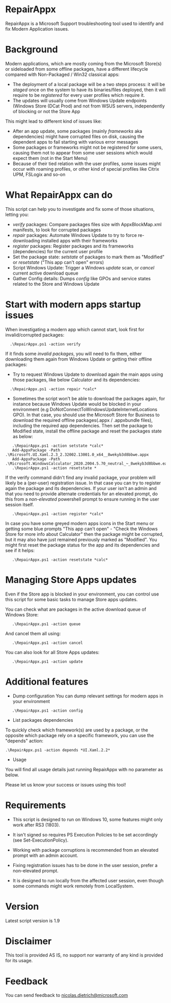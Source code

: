 # RepairAppx

RepairAppx is a Microsoft Support troubleshooting tool used to identify and fix Modern Application issues. 


# Background

Modern applications, which are mostly coming from the Microsoft Store(s) or sideloaded from some offline packages, have a different lifecycle compared with Non-Packaged / Win32 classical apps:
- The deployment of a local package will be a two steps process: it will be *staged* once on the system to have its binaries/files deployed, then it will require to be *registered* for every user profiles which require it.
- The updates will usually come from Windows Update endpoints (Windows Store (DCat Prod) and not from WSUS servers, independently of blocking or not the Store App

This might lead to different kind of issues like:
- After an app update, some packages (mainly *frameworks* aka dependencies) might have corrupted files on disk, causing the dependent apps to fail starting with various error messages
- Some packages or frameworks might not be registered for some users, causing them not to appear from some user sessions which would expect them (not in the Start Menu) 
- Because of their tied relation with the user profiles, some issues might occur with roaming profiles, or other kind of special profiles like Citrix UPM, FSLogix and so-on



# What RepairAppx can do

This script can help you  to investigate and fix some of those situations, letting you:
- *verify* packages: Compare packages files size with AppxBlockMap.xml manifests, to look for corrupted packages
- *repair* packages: Automate Windows Update to try to force re-downloading installed apps with their frameworks
- *register* packages: Register packages and its frameworks (dependencies) for the current user profile
- Set the package state: *setstate* of packages to mark them as "Modified" or *resetstate* ("This app can't open" errors)
- Script Windows Update: Trigger a Windows *update* scan, or *cancel* current active download queue
- Gather Config details: Dumps *config* like GPOs and service states related to the Store and Windows Update


# Start with modern apps startup issues

When investigating a modern app which cannot start, look first for invalid/corrupted packages:
```
  .\RepairAppx.ps1 -action verify
```

If it finds some *invalid packages*, you will need to fix them, either downloading them again from Windows Update or getting their offline packages:

- Try to request Windows Update to download again the main apps using those packages, like below Calculator and its dependencies:
```
  .\RepairAppx.ps1 -action repair *calc*
```

- Sometimes the script won't be able to download the packages again, for instance because Windows Update would be blocked in your environment (e.g DoNotConnectToWindowsUpdateInternetLocations GPO). In that case, you should use the Microsoft Store for Business to download the required offline packages(.appx / .appxbundle files), including the required app dependencies. Then set the package to Modified state, install the offline package and reset the packages state as below:
```
   .\RepairAppx.ps1 -action setstate *calc*
   Add-AppxPackage -Path .\Microsoft.UI.Xaml.2.3_2.32002.13001.0_x64__8wekyb3d8bbwe.appx
   Add-AppxPackage -Path .\Microsoft.WindowsCalculator_2020.2004.5.70_neutral_~_8wekyb3d8bbwe.eappxbundle	
   .\RepairAppx.ps1 -action resetstate *  
```

If the verify command didn't find any invalid package, your problem will likely be a (per-user) registration issue. In that case you can try to register again the package and its dependencies. If your user isn't an admin and that you need to provide alternate credentials for an elevated prompt, do this from a *non-elevated* powershell prompt to ensure running in the user session itself.
```
   .\RepairAppx.ps1 -action register *calc*
```

In case you have some greyed modern apps icons in the Start menu or getting some blue prompts "This app can't open" - "Check the Windows Store for more info about Calculator" then the package might be corrupted, but it may also have just remained previously marked as "Modified". You might first reset the package status for the app and its dependencies and see if it helps: 
```
   .\RepairAppx.ps1 -action resetstate *calc*
```


# Managing Store Apps updates

Even if the Store app is blocked in your environment, you can control use this script for some basic tasks to manage Store apps updates.

You can check what are packages in the active download queue of Windows Store:
```
   .\RepairAppx.ps1 -action queue
```

And cancel them all using:
```
   .\RepairAppx.ps1 -action cancel
```

You can also look for all Store Apps updates:
```
   .\RepairAppx.ps1 -action update
```


# Additional features

- Dump configuration
You can dump relevant settings for modern apps in your environment  
```
   .\RepairAppx.ps1 -action config
```

- List packages dependencies
 
To quickly check which framework(s) are used by a package, or the opposite which package rely on a specific framework, you can use the "depends" action:
```
.\RepairAppx.ps1 -action depends *UI.Xaml.2.2*
```

- Usage

You will find all usage details just running RepairAppx with no parameter as below. 

Please let us know your success or issues using this tool!​


# Requirements

- This script is designed to run on Windows 10, some features might only work after RS3 (1803).
- It isn't signed so requires PS Execution Policies to be set accordingly (see Set-ExecutionPolicy).

- Working with package corruptions is recommended from an elevated prompt with an admin account.
- Fixing registration issues has to be done in the user session, prefer a non-elevated prompt. 

- It is designed to run locally from the affected user session, even though some commands might work remotely from LocalSystem.


# Version
Latest script version is 1.9

# Disclaimer

This tool is provided AS IS, no support nor warranty of any kind is provided for its usage. 

# Feedback

You can send feedback to nicolas.dietrich@microsoft.com

